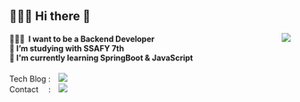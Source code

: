 <h2> 🙇🏻‍♂️ Hi there 👋 </h2>

<a href="https://solved.ac/profile/hyojhand">
<img align='right' src="http://mazassumnida.wtf/api/v2/generate_badge?boj=hyojhand">
</a>

<h4>
🧑🏻‍💻 &nbspI want to be a Backend Developer <br/>
🔭 I’m studying with SSAFY 7th <br/>
🌱 I'm currently learning SpringBoot & JavaScript</h4>

<!-- About me : notion <br/> -->
Tech Blog : <a href="https://velog.io/@hyojhand" target="_blank">
    <img 
        src="http://img.shields.io/badge/-Velog-00ff80?style=flat&logo=Vector Logo Zone&link=https://velog.io/@hyojhand"
        style="height : auto; margin-left : 10px; margin-right : 10px;"/>
</a>
<br/>
Contact 　: <a href="mailto:sonjw5128@gmail.com">
    <img src="https://img.shields.io/badge/Gmail-d14836?style=flat-square&logo=Gmail&logoColor=white&link=mailto:sonjw5128@gmail.com"
         style="height : auto; margin-left : 10px; margin-right : 10px;"/>
</a>

<!--
<br/> [![Solved.ac 프로필](http://mazassumnida.wtf/api/v2/generate_badge?boj=hyojhand)](https://solved.ac/hyojhand)
-->

